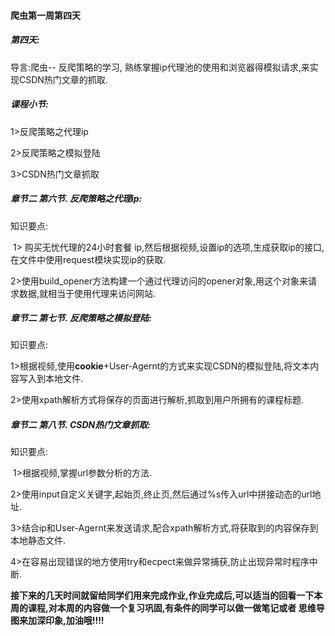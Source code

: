 #### 爬虫第一周第四天

##### **第四天:** 

导言:爬虫-- 反爬策略的学习, 熟练掌握ip代理池的使用和浏览器得模拟请求,来实现CSDN热门文章的抓取.

##### **课程小节:**  

1>反爬策略之代理ip

2>反爬策略之模拟登陆

3>CSDN热门文章抓取

##### **章节二 第六节. 反爬策略之代理ip:**

知识要点:

​    1> 购买无忧代理的24小时套餐 ip,然后根据视频,设置ip的选项,生成获取ip的接口,在文件中使用request模块实现ip的获取.

​    2>使用build_opener方法构建一个通过代理访问的opener对象,用这个对象来请求数据,就相当于使用代理来访问网站.

##### **章节二 第七节. 反爬策略之模拟登陆:**

知识要点:

​    1>根据视频,使用**cookie**+User-Agernt的方式来实现CSDN的模拟登陆,将文本内容写入到本地文件.

​    2>使用xpath解析方式将保存的页面进行解析,抓取到用户所拥有的课程标题.

##### **章节二 第八节. CSDN热门文章抓取:**

知识要点:

​    1>根据视频,掌握url参数分析的方法.

​    2>使用input自定义关键字,起始页,终止页,然后通过%s传入url中拼接动态的url地址.

​    3>结合ip和User-Agernt来发送请求,配合xpath解析方式,将获取到的内容保存到本地静态文件.

​    4>在容易出现错误的地方使用try和ecpect来做异常捕获,防止出现异常时程序中断.    

**接下来的几天时间就留给同学们用来完成作业,作业完成后,可以适当的回看一下本周的课程,对本周的内容做一个复习巩固,有条件的同学可以做一做笔记或者 思维导图来加深印象,加油哦!!!!**    

